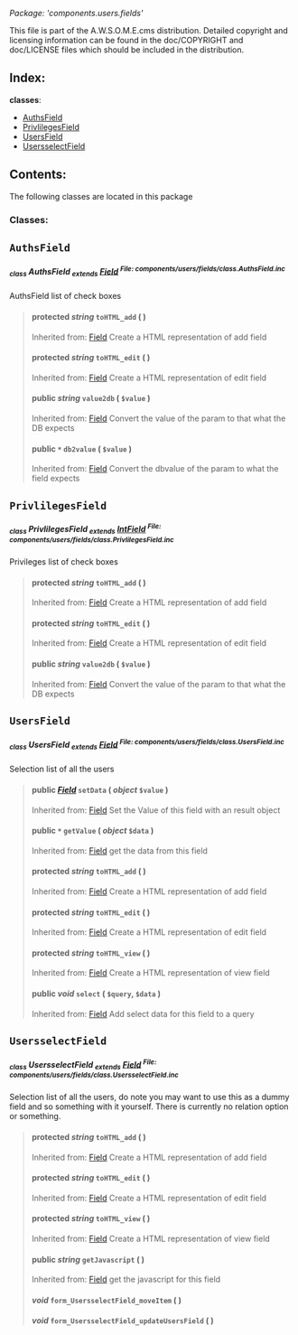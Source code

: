 _Package: 'components.users.fields'_

This file is part of the A.W.S.O.M.E.cms distribution.
Detailed copyright and licensing information can be found
in the doc/COPYRIGHT and doc/LICENSE files which should be
included in the distribution.
## Index: ##
**classes**:
  * [AuthsField](DOCComponentsUsersFields#AuthsField.md)
  * [PrivlilegesField](DOCComponentsUsersFields#PrivlilegesField.md)
  * [UsersField](DOCComponentsUsersFields#UsersField.md)
  * [UsersselectField](DOCComponentsUsersFields#UsersselectField.md)
## Contents: ##
The following classes are located in this package
### Classes: ###
## `AuthsField` ##
##### <sub>class</sub> AuthsField <sub>extends</sub> [Field](DOCCoreFields#Field.md) <sup>File: components/users/fields/class.AuthsField.inc</sup> #####
AuthsField list of check boxes
> #### **protected** _string_ **`toHTML_add`** (  ) ####
> Inherited from: [Field](DOCCoreFields#Field.md)
Create a HTML representation of add field
> #### **protected** _string_ **`toHTML_edit`** (  ) ####
> Inherited from: [Field](DOCCoreFields#Field.md)
Create a HTML representation of edit field
> #### **public** _string_ **`value2db`** (  `$value` ) ####
> Inherited from: [Field](DOCCoreFields#Field.md)
Convert the value of the param to that what the DB expects
> #### **public** _`*`_ **`db2value`** (  `$value` ) ####
> Inherited from: [Field](DOCCoreFields#Field.md)
Convert the dbvalue of the param to what the field expects
## `PrivlilegesField` ##
##### <sub>class</sub> PrivlilegesField <sub>extends</sub> [IntField](DOCCoreFields#IntField.md) <sup>File: components/users/fields/class.PrivlilegesField.inc</sup> #####
Privileges list of check boxes
> #### **protected** _string_ **`toHTML_add`** (  ) ####
> Inherited from: [Field](DOCCoreFields#Field.md)
Create a HTML representation of add field
> #### **protected** _string_ **`toHTML_edit`** (  ) ####
> Inherited from: [Field](DOCCoreFields#Field.md)
Create a HTML representation of edit field
> #### **public** _string_ **`value2db`** (  `$value` ) ####
> Inherited from: [Field](DOCCoreFields#Field.md)
Convert the value of the param to that what the DB expects
## `UsersField` ##
##### <sub>class</sub> UsersField <sub>extends</sub> [Field](DOCCoreFields#Field.md) <sup>File: components/users/fields/class.UsersField.inc</sup> #####
Selection list of all the users
> #### **public** _[Field](DOCCoreFields#Field.md)_ **`setData`** ( _object_ `$value` ) ####
> Inherited from: [Field](DOCCoreFields#Field.md)
Set the Value of this field with an result object
> #### **public** _`*`_ **`getValue`** ( _object_ `$data` ) ####
> Inherited from: [Field](DOCCoreFields#Field.md)
get the data from this field
> #### **protected** _string_ **`toHTML_add`** (  ) ####
> Inherited from: [Field](DOCCoreFields#Field.md)
Create a HTML representation of add field
> #### **protected** _string_ **`toHTML_edit`** (  ) ####
> Inherited from: [Field](DOCCoreFields#Field.md)
Create a HTML representation of edit field
> #### **protected** _string_ **`toHTML_view`** (  ) ####
> Inherited from: [Field](DOCCoreFields#Field.md)
Create a HTML representation of view field
> #### **public** _void_ **`select`** (  `$query`,  `$data` ) ####
> Inherited from: [Field](DOCCoreFields#Field.md)
Add select data for this field to a query
## `UsersselectField` ##
##### <sub>class</sub> UsersselectField <sub>extends</sub> [Field](DOCCoreFields#Field.md) <sup>File: components/users/fields/class.UsersselectField.inc</sup> #####
Selection list of all the users, do note you may want to use this as a dummy
field and so something with it yourself. There is currently no relation
option or something.
> #### **protected** _string_ **`toHTML_add`** (  ) ####
> Inherited from: [Field](DOCCoreFields#Field.md)
Create a HTML representation of add field
> #### **protected** _string_ **`toHTML_edit`** (  ) ####
> Inherited from: [Field](DOCCoreFields#Field.md)
Create a HTML representation of edit field
> #### **protected** _string_ **`toHTML_view`** (  ) ####
> Inherited from: [Field](DOCCoreFields#Field.md)
Create a HTML representation of view field
> #### **public** _string_ **`getJavascript`** (  ) ####
> Inherited from: [Field](DOCCoreFields#Field.md)
get the javascript for this field
> #### _void_ **`form_UsersselectField_moveItem`** (  ) ####
> #### _void_ **`form_UsersselectField_updateUsersField`** (  ) ####